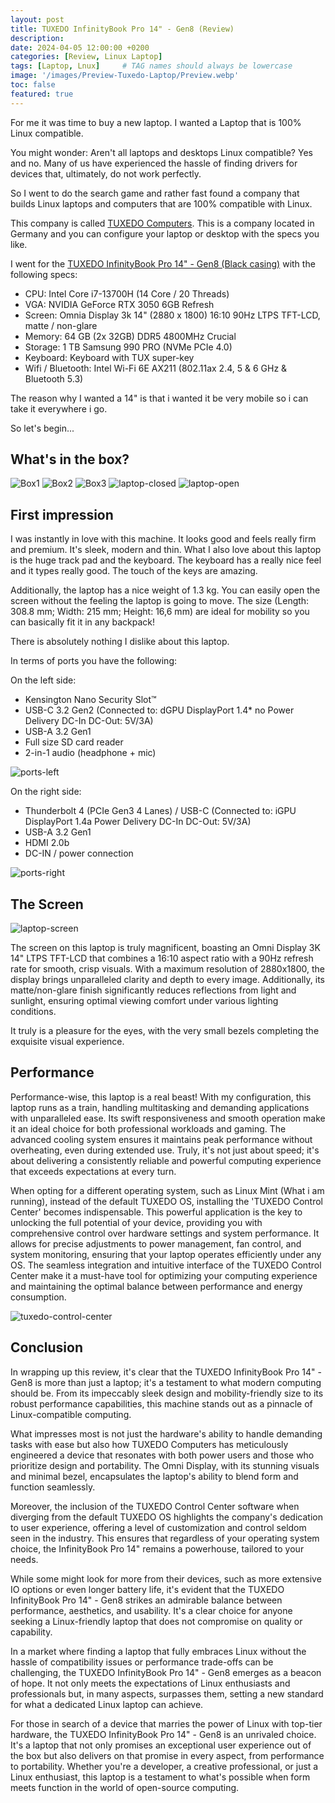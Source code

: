 ```yaml
---
layout: post
title: TUXEDO InfinityBook Pro 14" - Gen8 (Review)
description:
date: 2024-04-05 12:00:00 +0200
categories: [Review, Linux Laptop]
tags: [Laptop, Lnux]     # TAG names should always be lowercase
image: '/images/Preview-Tuxedo-Laptop/Preview.webp'
toc: false
featured: true
---
```


For me it was time to buy a new laptop. I wanted a Laptop that is 100% Linux compatible.

You might wonder: Aren't all laptops and desktops Linux compatible? Yes and no. Many of us have experienced the hassle of finding drivers for devices that, ultimately, do not work perfectly.

So I went to do the search game and rather fast found a company that builds Linux laptops and computers that are 100% compatible with Linux.

This company is called <a href="https://www.tuxedocomputers.com" target="_blank">TUXEDO Computers</a>. This is a company located in Germany and you can configure your laptop or desktop with the specs you like.

I went for the <a href="https://www.tuxedocomputers.com/en/TUXEDO-InfinityBook-Pro-14-Gen8.tuxedo" target="_blank">TUXEDO InfinityBook Pro 14" - Gen8 (Black casing)</a> with the following specs:

- CPU: Intel Core i7-13700H (14 Core / 20 Threads)
- VGA: NVIDIA GeForce RTX 3050 6GB Refresh
- Screen: Omnia Display 3k 14" (2880 x 1800) 16:10 90Hz LTPS TFT-LCD, matte / non-glare
- Memory: 64 GB (2x 32GB) DDR5 4800MHz Crucial
- Storage: 1 TB Samsung 990 PRO (NVMe PCIe 4.0)
- Keyboard: Keyboard with TUX super-key
- Wifi / Bluetooth: Intel Wi-Fi 6E AX211 (802.11ax 2.4, 5 & 6 GHz & Bluetooth 5.3)

The reason why I wanted a 14" is that i wanted it be very mobile so i can take it everywhere i go.

So let's begin...

## What's in the box?

![Box1](/images/Preview-Tuxedo-Laptop/box1.webp)
![Box2](/images/Preview-Tuxedo-Laptop/box2.webp)
![Box3](/images/Preview-Tuxedo-Laptop/box3.webp)
![laptop-closed](/images/Preview-Tuxedo-Laptop/laptop-closed.webp)
![laptop-open](/images/Preview-Tuxedo-Laptop/laptop-open.webp)

## First impression

I was instantly in love with this machine. It looks good and feels really firm and premium. It's sleek, modern and thin.
What I also love about this laptop is the huge track pad and the keyboard. The keyboard has a really nice feel and it types really good. The touch of the keys are amazing.

Additionally, the laptop has a nice weight of 1.3 kg. You can easily open the screen without the feeling the laptop is going to move.
The size (Length: 308.8 mm; Width: 215 mm; Height: 16,6 mm) are ideal for mobility so you can basically fit it in any backpack!

There is absolutely nothing I dislike about this laptop.

In terms of ports you have the following:

On the left side:
- Kensington Nano Security Slot™
- USB-C 3.2 Gen2 (Connected to: dGPU DisplayPort 1.4* no Power Delivery DC-In DC-Out: 5V/3A)
- USB-A 3.2 Gen1
- Full size SD card reader
- 2-in-1 audio (headphone + mic)

![ports-left](/images/Preview-Tuxedo-Laptop/ports-left.webp)

On the right side:
- Thunderbolt 4 (PCIe Gen3 4 Lanes) / USB-C (Connected to: iGPU DisplayPort 1.4a Power Delivery DC-In  DC-Out: 5V/3A)
- USB-A 3.2 Gen1
- HDMI 2.0b
- DC-IN / power connection

![ports-right](/images/Preview-Tuxedo-Laptop/ports-right.webp)

## The Screen

![laptop-screen](/images/Preview-Tuxedo-Laptop/linux-mint.webp)

The screen on this laptop is truly magnificent, boasting an Omni Display 3K 14" LTPS TFT-LCD that combines a 16:10 aspect ratio with a 90Hz refresh rate for smooth, crisp visuals. With a maximum resolution of 2880x1800, the display brings unparalleled clarity and depth to every image. Additionally, its matte/non-glare finish significantly reduces reflections from light and sunlight, ensuring optimal viewing comfort under various lighting conditions.

It truly is a pleasure for the eyes, with the very small bezels completing the exquisite visual experience.

## Performance

Performance-wise, this laptop is a real beast! With my configuration, this laptop runs as a train, handling multitasking and demanding applications with unparalleled ease. Its swift responsiveness and smooth operation make it an ideal choice for both professional workloads and gaming. The advanced cooling system ensures it maintains peak performance without overheating, even during extended use. Truly, it's not just about speed; it's about delivering a consistently reliable and powerful computing experience that exceeds expectations at every turn.

When opting for a different operating system, such as Linux Mint (What i am running), instead of the default TUXEDO OS, installing the 'TUXEDO Control Center' becomes indispensable. This powerful application is the key to unlocking the full potential of your device, providing you with comprehensive control over hardware settings and system performance. It allows for precise adjustments to power management, fan control, and system monitoring, ensuring that your laptop operates efficiently under any OS. The seamless integration and intuitive interface of the TUXEDO Control Center make it a must-have tool for optimizing your computing experience and maintaining the optimal balance between performance and energy consumption.

![tuxedo-control-center](/images/Preview-Tuxedo-Laptop/tuxedo-control-center.webp)

## Conclusion

In wrapping up this review, it's clear that the TUXEDO InfinityBook Pro 14" - Gen8 is more than just a laptop; it's a testament to what modern computing should be. From its impeccably sleek design and mobility-friendly size to its robust performance capabilities, this machine stands out as a pinnacle of Linux-compatible computing.

What impresses most is not just the hardware's ability to handle demanding tasks with ease but also how TUXEDO Computers has meticulously engineered a device that resonates with both power users and those who prioritize design and portability. The Omni Display, with its stunning visuals and minimal bezel, encapsulates the laptop's ability to blend form and function seamlessly.

Moreover, the inclusion of the TUXEDO Control Center software when diverging from the default TUXEDO OS highlights the company's dedication to user experience, offering a level of customization and control seldom seen in the industry. This ensures that regardless of your operating system choice, the InfinityBook Pro 14" remains a powerhouse, tailored to your needs.

While some might look for more from their devices, such as more extensive IO options or even longer battery life, it's evident that the TUXEDO InfinityBook Pro 14" - Gen8 strikes an admirable balance between performance, aesthetics, and usability. It's a clear choice for anyone seeking a Linux-friendly laptop that does not compromise on quality or capability.

In a market where finding a laptop that fully embraces Linux without the hassle of compatibility issues or performance trade-offs can be challenging, the TUXEDO InfinityBook Pro 14" - Gen8 emerges as a beacon of hope. It not only meets the expectations of Linux enthusiasts and professionals but, in many aspects, surpasses them, setting a new standard for what a dedicated Linux laptop can achieve.

For those in search of a device that marries the power of Linux with top-tier hardware, the TUXEDO InfinityBook Pro 14" - Gen8 is an unrivaled choice. It's a laptop that not only promises an exceptional user experience out of the box but also delivers on that promise in every aspect, from performance to portability. Whether you're a developer, a creative professional, or just a Linux enthusiast, this laptop is a testament to what's possible when form meets function in the world of open-source computing.
